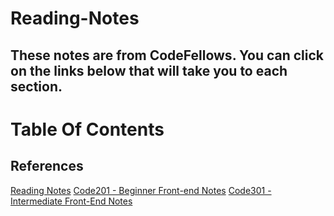 # Reading-Notes

## These notes are from CodeFellows. You can click on the links below that will take you to each section.

# Table Of Contents
## References

[Reading Notes](https://github.com/zaratr/zaratr.github.io/tree/main/reading-notes)
[Code201 - Beginner Front-end Notes](https://github.com/zaratr/zaratr.github.io/blob/main/reading-notes/Code%20201%20-%20Foundations%20of%20Software%20Development.md)
[Code301 - Intermediate Front-End Notes](https://github.com/zaratr/zaratr.github.io/blob/main/reading-notes/Code%20301%20-%20Intermediate%20Software%20Development.md)
